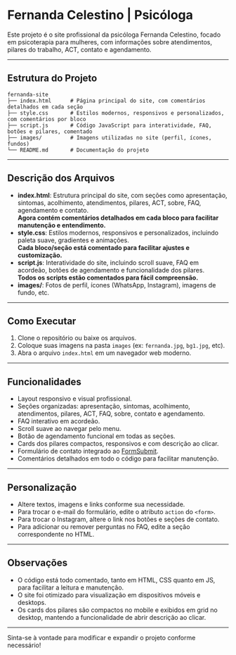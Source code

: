 # Fernanda Celestino | Psicóloga

Este projeto é o site profissional da psicóloga Fernanda Celestino, focado em psicoterapia para mulheres, com informações sobre atendimentos, pilares do trabalho, ACT, contato e agendamento.

---

## Estrutura do Projeto

```
fernanda-site
├── index.html      # Página principal do site, com comentários detalhados em cada seção
├── style.css       # Estilos modernos, responsivos e personalizados, com comentários por bloco
├── script.js       # Código JavaScript para interatividade, FAQ, botões e pilares, comentado
├── images/         # Imagens utilizadas no site (perfil, ícones, fundos)
└── README.md       # Documentação do projeto
```

---

## Descrição dos Arquivos

- **index.html**: Estrutura principal do site, com seções como apresentação, sintomas, acolhimento, atendimentos, pilares, ACT, sobre, FAQ, agendamento e contato.  
  **Agora contém comentários detalhados em cada bloco para facilitar manutenção e entendimento.**
- **style.css**: Estilos modernos, responsivos e personalizados, incluindo paleta suave, gradientes e animações.  
  **Cada bloco/seção está comentado para facilitar ajustes e customização.**
- **script.js**: Interatividade do site, incluindo scroll suave, FAQ em acordeão, botões de agendamento e funcionalidade dos pilares.  
  **Todos os scripts estão comentados para fácil compreensão.**
- **images/**: Fotos de perfil, ícones (WhatsApp, Instagram), imagens de fundo, etc.

---

## Como Executar

1. Clone o repositório ou baixe os arquivos.
2. Coloque suas imagens na pasta `images` (ex: `fernanda.jpg`, `bg1.jpg`, etc).
3. Abra o arquivo `index.html` em um navegador web moderno.

---

## Funcionalidades

- Layout responsivo e visual profissional.
- Seções organizadas: apresentação, sintomas, acolhimento, atendimentos, pilares, ACT, FAQ, sobre, contato e agendamento.
- FAQ interativo em acordeão.
- Scroll suave ao navegar pelo menu.
- Botão de agendamento funcional em todas as seções.
- Cards dos pilares compactos, responsivos e com descrição ao clicar.
- Formulário de contato integrado ao [FormSubmit](https://formsubmit.co/).
- Comentários detalhados em todo o código para facilitar manutenção.

---

## Personalização

- Altere textos, imagens e links conforme sua necessidade.
- Para trocar o e-mail do formulário, edite o atributo `action` do `<form>`.
- Para trocar o Instagram, altere o link nos botões e seções de contato.
- Para adicionar ou remover perguntas no FAQ, edite a seção correspondente no HTML.

---

## Observações

- O código está todo comentado, tanto em HTML, CSS quanto em JS, para facilitar a leitura e manutenção.
- O site foi otimizado para visualização em dispositivos móveis e desktops.
- Os cards dos pilares são compactos no mobile e exibidos em grid no desktop, mantendo a funcionalidade de abrir descrição ao clicar.

---

Sinta-se à vontade para modificar e expandir o projeto conforme necessário!